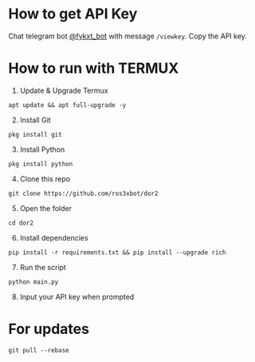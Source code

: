# How to get API Key
Chat telegram bot [@fykxt_bot](https://t.me/fykxt_bot) with message `/viewkey`. Copy the API key.

# How to run with TERMUX
1. Update & Upgrade Termux
```
apt update && apt full-upgrade -y
```
2. Install Git
```
pkg install git
```
3. Install Python
```
pkg install python
```
4. Clone this repo
```
git clone https://github.com/ros3xbot/dor2
```
5. Open the folder
```
cd dor2
```
6. Install dependencies
```
pip install -r requirements.txt && pip install --upgrade rich
```
7. Run the script
```
python main.py
```
8. Input your API key when prompted


# For updates
```
git pull --rebase
```
